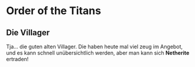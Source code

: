 # Order of the Titans




## Die Villager

Tja... die guten alten Villager.
Die haben heute mal viel zeug im Angebot, und es kann schnell unübersichtlich werden, aber man kann sich **Netherite** ertraden!
